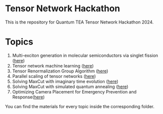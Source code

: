 # Tensor Network Hackathon

This is the repository for Quantum TEA Tensor Network Hackathon 2024.

Topics
======

1. Multi-exciton generation in molecular semiconductors via singlet fission ([here](multi_exciton_generation))
2. Tensor network machine learning ([here](tn_machine_learning))
3. Tensor Renormalization Group Algorithm ([here](trg_algorithm))
4. Parallel scaling of tensor networks ([here](tn_parallel_scaling))
5. Solving MaxCut with imaginary time evolution ([here](max_cut_imaginary_time))
6. Solving MaxCut with simulated quantum annealing ([here](max_cut_quantum_annealing))
7. Optimizing Camera Placement for Emergency Prevention and Response([here](camera_placement))

You can find the materials for every topic inside the corresponding folder.

